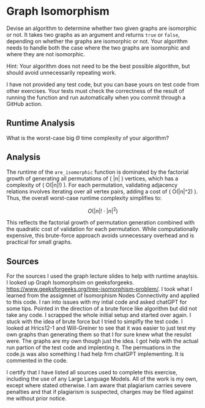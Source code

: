 # Graph Isomorphism

Devise an algorithm to determine whether two given graphs are isomorphic or not.
It takes two graphs as an argument and returns `true` or `false`, depending on
whether the graphs are isomorphic or not. Your algorithm needs to handle both
the case where the two graphs are isomorphic and where they are not isomorphic.

Hint: Your algorithm does not need to be the best possible algorithm, but should
avoid unnecessarily repeating work.

I have not provided any test code, but you can base yours on test code from
other exercises. Your tests must check the correctness of the result of running
the function and run automatically when you commit through a GitHub action.

## Runtime Analysis

What is the worst-case big $\Theta$ time complexity of your algorithm?

## Analysis 


The runtime of the `are_isomorphic` function is dominated by the factorial growth of generating all permutations of \( |n| \) vertices, which has a complexity of \( O(|n|!) \). For each permutation, validating adjacency relations involves iterating over all vertex pairs, adding a cost of \( O(|n|^2) \). Thus, the overall worst-case runtime complexity simplifies to:

$$
O(|n|! \cdot |n|^2)
$$

This reflects the factorial growth of permutation generation combined with the quadratic cost of validation for each permutation. While computationally expensive, this brute-force approach avoids unnecessary overhead and is practical for small graphs.

## Sources

For the sources I used the graph lecture slides to help with runtime anaylsis. I looked up Graph Isomorphsim on geeksforgeeks. https://www.geeksforgeeks.org/tree-isomorphism-problem/. I took what I learned from the assigmnet of Isomorphism Nodes Connectivity and applied to this code. I ran into issues with my intial code and asked chatGPT for some tips. Pointed in the direction of a brute force like algorithm but did not take any code. I scrapped the whole initial setup and started over again. I stuck with the idea of brute force but I tried to simpifly the test code. I looked at Hrics12-1 and Will-Greiner to see that it was easier to just test my own graphs than generating them so that I for sure knew what the resulst were. The graphs are my own though just the idea. I got help with the actual run partion of the test code and implenting it. The permuations in the code.js was also something I had help frm chatGPT implementing. It is commented in the code. 

I certify that I have listed all sources used to complete this exercise, including the use of any Large Language Models. All of the work is my own, except where stated otherwise. I am aware that plagiarism carries severe penalties and that if plagiarism is suspected, charges may be filed against me without prior notice.


